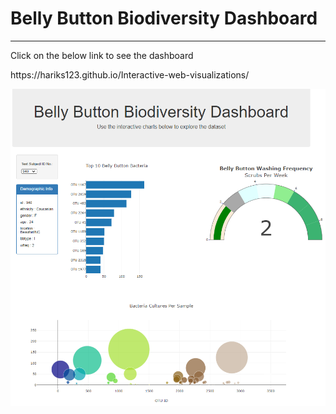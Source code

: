 <h1> Belly Button Biodiversity Dashboard </h1> <hr>
<p> Click on the below link to see the dashboard </p>
<p> https://hariks123.github.io/Interactive-web-visualizations/ </p>
<p><img src="BiodiversityDashboard.png" </p>
